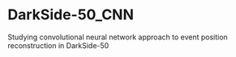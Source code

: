 # DarkSide-50_CNN
Studying convolutional neural network approach to event position reconstruction in DarkSide-50
